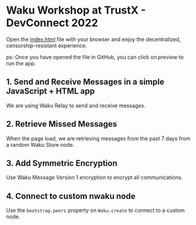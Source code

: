 # Waku Workshop at TrustX - DevConnect 2022

Open the [index.html](https://github.com/status-im/waku-trustx-workshop/blob/master/index.html) file with your browser and enjoy the decentralized, censorship-resistant experience.

ps: Once you have opened the file in GitHub, you can click on _preview_ to run the app.

## 1. Send and Receive Messages in a simple JavaScript + HTML app

We are using Waku Relay to send and receive messages.

## 2. Retrieve Missed Messages

When the page load, we are retrieving messages from the past 7 days from a random Waku Store node.

## 3. Add Symmetric Encryption

Use Waku Message Version 1 encryption to encrypt all communications.

## 4. Connect to custom nwaku node

Use the `bootstrap.peers` property on `Waku.create` to connect to a custom node.

